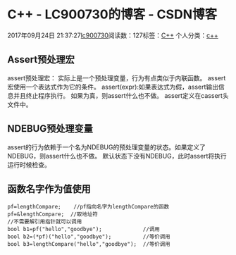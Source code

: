 # C++ - LC900730的博客 - CSDN博客
2017年09月24日 21:37:27[lc900730](https://me.csdn.net/LC900730)阅读数：127标签：[C++](https://so.csdn.net/so/search/s.do?q=C++&t=blog)
个人分类：[c++](https://blog.csdn.net/LC900730/article/category/6933816)
## Assert预处理宏
assert预处理宏： 
实际上是一个预处理变量，行为有点类似于内联函数。 
assert宏使用一个表达式作为它的条件。 
assert(expr):如果表达式为假，assert输出信息并且终止程序执行。 
如果为真，则assert什么也不做。 
assert定义在cassert头文件中。
## NDEBUG预处理变量
assert的行为依赖于一个名为NDEBUG的预处理变量的状态。如果定义了NDEBUG，则assert什么也不做。 
默认状态下没有NDEBUG，此时assert将执行运行时候检查。
## 函数名字作为值使用
```
pf=lengthCompare;    //pf指向名字为lengthCompare的函数
pf=&lengthCompare;  //取地址符
//不需要解引用指针就可以调用
bool b1=pf("hello","goodbye");             //调用
bool b2=(*pf)("hello","goodbye");          //等价调用
bool b3=lengthCompare("hello","goodbye");  //等价调用
```
